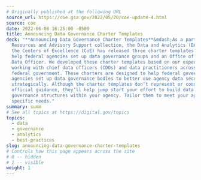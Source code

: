 ```yaml
---
# Originally published at the following URL
source_url: https://coe.gsa.gov/2022/05/20/coe-update-4.html
source: coe
date: 2022-06-08 16:25:00 -0500
title: Announcing Data Governance Charter Templates
deck: "**Announcing Data Governance Charter Templates**&mdash;As a part of our
  Resources and Advisory Support collection, the Data and Analytics (DA) team in
  the Centers of Excellence (CoE) has released three charter templates that can
  help federal agencies set up data governance groups and an Office of the Chief
  Data Officer. We developed these charter templates based on our experiences
  working with chief data officers (CDOs) and data practitioners across the
  federal government. These charters are designed to help federal government
  agencies set up data governance bodies to better use agency data securely and
  strategically. Although the charter templates don’t represent or constitute
  official guidance, they’ll help jump start your effort to build data
  governance structures within your agency. Tailor them to meet your agency’s
  specific needs."
summary: summ
# See all topics at https://digital.gov/topics
topics:
  - data
  - governance
  - analytics
  - best-practices
slug: announcing-data-governance-charter-templates
# Controls how this page appears across the site
# 0 -- hidden
# 1 -- visible
weight: 1
---
```

